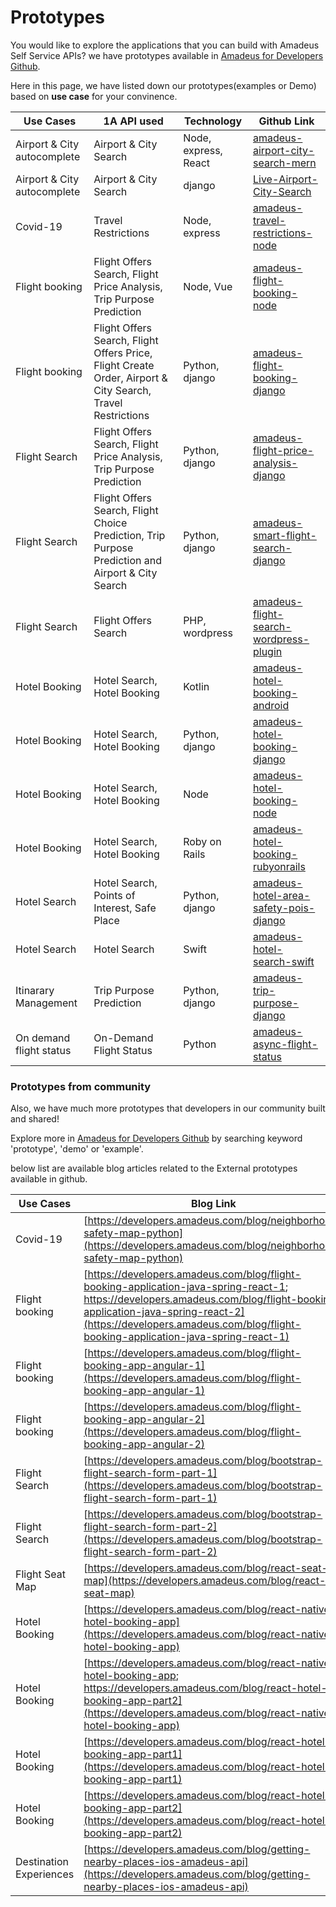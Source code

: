 # Prototypes 

You would like to explore the applications that you can build with Amadeus Self Service APIs? 
we have prototypes available in [Amadeus for Developers Github](https://github.com/amadeus4dev).


Here in this page, we have listed down our prototypes(examples or Demo) based on **use case** for your convinence. 


| Use Cases                   | 1A API used                                                                                                | Technology           | Github Link                                                                                                                                                                                                                                                                                                                                                                                                                                                                                                                                                                   |
| --------------------------- | ---------------------------------------------------------------------------------------------------------- | -------------------- | ----------------------------------------------------------------------------------------------------------------------------------------------------------------------------------------------------------------------------------------------------------------------------------------------------------------------------------------------------------------------------------------------------------------------------------------------------------------------------------------------------------------------------------------------------------------------------- |
| Airport & City autocomplete | Airport & City Search                                                                                      | Node, express, React | [amadeus-airport-city-search-mern]("https://github.com/amadeus4dev/amadeus-airport-city-search-mern")                     |
| Airport & City autocomplete | Airport & City Search                                                                                      | django               | [Live-Airport-City-Search](https://github.com/amadeus4dev/Live-Airport-City-Search)                                                                                                                                                                                                                                                                                                                                                                                                                                                            |
| Covid-19                    | Travel Restrictions                                                                                        | Node, express        | [amadeus-travel-restrictions-node](https://github.com/amadeus4dev/amadeus-travel-restrictions-node)                                                                                                                                                                                                                                                                                                                                                                                                                                            |
| Flight booking              | Flight Offers Search, Flight Price Analysis, Trip Purpose Prediction                                       | Node, Vue            | [amadeus-flight-booking-node](https://github.com/amadeus4dev/amadeus-flight-booking-node)                                                                                                                                                                                                                                                                                                                                                                                                                                                      |
| Flight booking              | Flight Offers Search, Flight Offers Price, Flight Create Order, Airport & City Search, Travel Restrictions | Python, django       | [amadeus-flight-booking-django](https://github.com/amadeus4dev/amadeus-flight-booking-django)                                                                                                                                                                                                                                                                                                                                                                                                                                                  |
| Flight Search               | Flight Offers Search, Flight Price Analysis, Trip Purpose Prediction                                       | Python, django       | [amadeus-flight-price-analysis-django](https://github.com/amadeus4dev/amadeus-flight-price-analysis-django)                                                                                                                                                                                                                                                                                                                                                                                                                                    |
| Flight Search               | Flight Offers Search, Flight Choice Prediction, Trip Purpose Prediction and Airport & City Search          | Python, django       | [amadeus-smart-flight-search-django](https://github.com/amadeus4dev/amadeus-smart-flight-search-django)                                                                                                                                                                                                                                                                                                                                                                                                                                        |
| Flight Search               | Flight Offers Search                                                                                       | PHP, wordpress       | [amadeus-flight-search-wordpress-plugin]("https://github.com/amadeus4dev/amadeus-flight-search-wordpress-plugin") |
| Hotel Booking               | Hotel Search, Hotel Booking                                                                                | Kotlin               | [amadeus-hotel-booking-android](https://github.com/amadeus4dev/amadeus-hotel-booking-android)                                                                                                                                                                                                                                                                                                                                                                                                                                                  |
| Hotel Booking               | Hotel Search, Hotel Booking                                                                                | Python, django       | [amadeus-hotel-booking-django](https://github.com/amadeus4dev/amadeus-hotel-booking-django)                                                                                                                                                                                                                                                                                                                                                                                                                                                    |
| Hotel Booking               | Hotel Search, Hotel Booking                                                                                | Node                 | [amadeus-hotel-booking-node](https://github.com/amadeus4dev/amadeus-hotel-booking-node)                                                                                                                                                                                                                                                                                                                                                                                                                                                        |
| Hotel Booking               | Hotel Search, Hotel Booking                                                                                | Roby on Rails        | [amadeus-hotel-booking-rubyonrails](https://github.com/amadeus4dev/amadeus-hotel-booking-rubyonrails)                                                                                                                                                                                                                                                                                                                                                                                                                                          |
| Hotel Search                | Hotel Search, Points of Interest, Safe Place                                                               | Python, django       | [amadeus-hotel-area-safety-pois-django](https://github.com/amadeus4dev/amadeus-hotel-area-safety-pois-django)                                                                                                                                                                                                                                                                                                                                                                                                                                  |
| Hotel Search                | Hotel Search                                                                                               | Swift                | [amadeus-hotel-search-swift]("https://github.com/amadeus4dev/amadeus-hotel-search-swift")                                       |
| Itinarary Management        | Trip Purpose Prediction                                                                                    | Python, django       | [amadeus-trip-purpose-django](https://github.com/amadeus4dev/amadeus-trip-purpose-django)                                                                                                                                                                                                                                                                                                                                                                                                                                                      |
| On demand flight status     | On-Demand Flight Status                                                                                    | Python               | [amadeus-async-flight-status]("https://github.com/amadeus4dev/amadeus-async-flight-status")                                |




### Prototypes from community

Also, we have much more prototypes that developers in our community built and shared! 

Explore more in [Amadeus for Developers Github](https://github.com/amadeus4dev) by searching keyword 'prototype', 'demo' or 'example'. 

below list are available blog articles related to the External prototypes available in github.  



| Use Cases                  | Blog Link                                                                                                                                                                                                                                                  |
| -------------------------- | ------------------------------------------------------------------------------------------------------------------------------------------------------------------------------------------------------------------------------------------------------------ |
| Covid-19                   | [https://developers.amadeus.com/blog/neighborhood-safety-map-python](https://developers.amadeus.com/blog/neighborhood-safety-map-python)                                                                                                                     |
| Flight booking             | [https://developers.amadeus.com/blog/flight-booking-application-java-spring-react-1; https://developers.amadeus.com/blog/flight-booking-application-java-spring-react-2](https://developers.amadeus.com/blog/flight-booking-application-java-spring-react-1) |
| Flight booking             | [https://developers.amadeus.com/blog/flight-booking-app-angular-1](https://developers.amadeus.com/blog/flight-booking-app-angular-1)                                                                                                                         |
| Flight booking             | [https://developers.amadeus.com/blog/flight-booking-app-angular-2](https://developers.amadeus.com/blog/flight-booking-app-angular-2)                                                                                                                         |
| Flight Search              | [https://developers.amadeus.com/blog/bootstrap-flight-search-form-part-1](https://developers.amadeus.com/blog/bootstrap-flight-search-form-part-1)                                                                                                           |
| Flight Search              | [https://developers.amadeus.com/blog/bootstrap-flight-search-form-part-2](https://developers.amadeus.com/blog/bootstrap-flight-search-form-part-2)                                                                                                           |
| Flight Seat Map            | [https://developers.amadeus.com/blog/react-seat-map](https://developers.amadeus.com/blog/react-seat-map)                                                                                                                                                     |
| Hotel Booking              | [https://developers.amadeus.com/blog/react-native-hotel-booking-app](https://developers.amadeus.com/blog/react-native-hotel-booking-app)                                                                                                                     |
| Hotel Booking              | [https://developers.amadeus.com/blog/react-native-hotel-booking-app; https://developers.amadeus.com/blog/react-hotel-booking-app-part2](https://developers.amadeus.com/blog/react-native-hotel-booking-app)                                                  |
| Hotel Booking           | [https://developers.amadeus.com/blog/react-hotel-booking-app-part1](https://developers.amadeus.com/blog/react-hotel-booking-app-part1)                                                                                                                       |
| Hotel Booking              | [https://developers.amadeus.com/blog/react-hotel-booking-app-part2](https://developers.amadeus.com/blog/react-hotel-booking-app-part2)                                                                                                                       |
| Destination Experiences    | [https://developers.amadeus.com/blog/getting-nearby-places-ios-amadeus-api](https://developers.amadeus.com/blog/getting-nearby-places-ios-amadeus-api)                                                                                                       |


